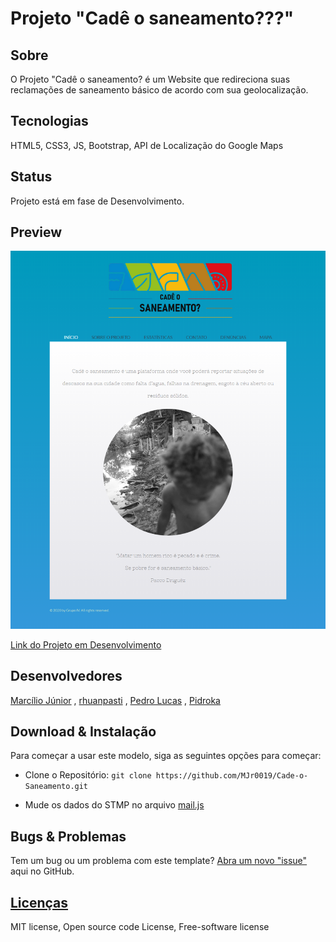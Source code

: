 # Projeto "Cadê o saneamento???"

## Sobre

O Projeto "Cadê o saneamento? é um Website que redireciona suas reclamações  de saneamento básico  de acordo com sua geolocalização. 

## Tecnologias

HTML5, CSS3, JS, Bootstrap, API de Localização do Google Maps

## Status

Projeto está em fase de Desenvolvimento.

## Preview

<img src="images/preview.png" width="600">

[Link do Projeto em Desenvolvimento](https://cadeosaneamento.000webhostapp.com/index.html)

## Desenvolvedores

[Marcílio Júnior](https://github.com/MJr0019) , 
[rhuanpasti](https://github.com/rhuanpasti) ,
[Pedro Lucas](https://github.com/pancine) ,
[Pidroka](https://github.com/Pidroka)

## Download & Instalação

Para começar a usar este modelo, siga as seguintes opções para começar:

* Clone o Repositório: `git clone https://github.com/MJr0019/Cade-o-Saneamento.git`

* Mude os dados do STMP no arquivo [mail.js](https://github.com/MJr0019/Cade-o-Saneamento/blob/master/js/mail.js)

## Bugs & Problemas

Tem um bug ou um problema com este template? [Abra um novo "issue"](https://github.com/MJr0019/Cade-o-Saneamento/issues) aqui no GitHub.

## [Licenças](https://github.com/MJr0019/Cade-o-Saneamento/blob/master/LICENSE)

MIT license, Open source code License, Free-software license
